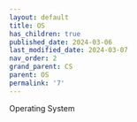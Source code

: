 ```yaml
---
layout: default
title: OS
has_children: true
published_date: 2024-03-06
last_modified_date: 2024-03-07
nav_order: 2
grand_parent: CS
parent: OS
permalink: '7'
---
```


Operating System

